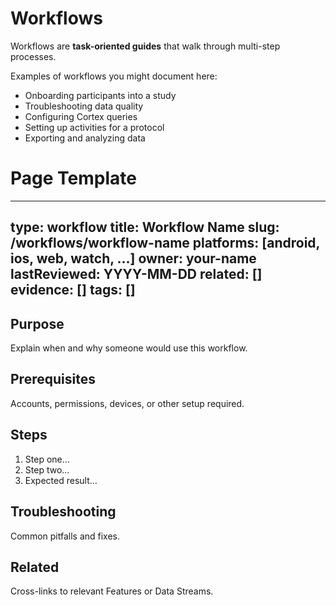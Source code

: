 # Workflows

Workflows are **task-oriented guides** that walk through multi-step processes.

Examples of workflows you might document here:
- Onboarding participants into a study
- Troubleshooting data quality
- Configuring Cortex queries
- Setting up activities for a protocol
- Exporting and analyzing data

# Page Template
---
type: workflow
title: Workflow Name
slug: /workflows/workflow-name
platforms: [android, ios, web, watch, ...]
owner: your-name
lastReviewed: YYYY-MM-DD
related: []
evidence: []
tags: []
---

## Purpose
Explain when and why someone would use this workflow.

## Prerequisites
Accounts, permissions, devices, or other setup required.

## Steps
1. Step one…
2. Step two…
3. Expected result…

## Troubleshooting
Common pitfalls and fixes.

## Related
Cross-links to relevant Features or Data Streams.